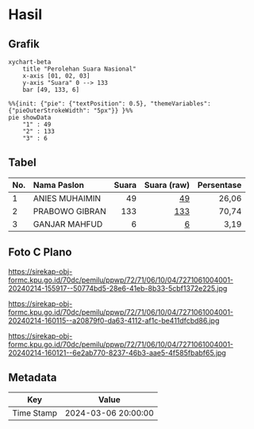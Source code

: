 # Hasil

## Grafik

```mermaid
xychart-beta
    title "Perolehan Suara Nasional"
    x-axis [01, 02, 03]
    y-axis "Suara" 0 --> 133
    bar [49, 133, 6]
```

```mermaid
%%{init: {"pie": {"textPosition": 0.5}, "themeVariables": {"pieOuterStrokeWidth": "5px"}} }%%
pie showData
    "1" : 49
    "2" : 133
    "3" : 6
```

## Tabel

| No. | Nama Paslon    | Suara | Suara (raw) | Persentase |
|:--- |:-------------- | -----:| -----------:| ----------:|
| 1   | ANIES MUHAIMIN | 49    | [49][p-1]   | 26,06      |
| 2   | PRABOWO GIBRAN | 133   | [133][p-2]  | 70,74      |
| 3   | GANJAR MAHFUD  | 6     | [6][p-3]    | 3,19       |


[p-1]: https://github.com/gigit-pemilu/pemilu-2024/blob/main/pilpres/hitung-suara/sub/72-sulawesi-tengah/sub/71-kota-palu/sub/06-tatanga/sub/1004-pengawu/sub/001-tps/sub/paslon-1.txt
[p-2]: https://github.com/gigit-pemilu/pemilu-2024/blob/main/pilpres/hitung-suara/sub/72-sulawesi-tengah/sub/71-kota-palu/sub/06-tatanga/sub/1004-pengawu/sub/001-tps/sub/paslon-2.txt
[p-3]: https://github.com/gigit-pemilu/pemilu-2024/blob/main/pilpres/hitung-suara/sub/72-sulawesi-tengah/sub/71-kota-palu/sub/06-tatanga/sub/1004-pengawu/sub/001-tps/sub/paslon-3.txt

## Foto C Plano

https://sirekap-obj-formc.kpu.go.id/70dc/pemilu/ppwp/72/71/06/10/04/7271061004001-20240214-155917--50774bd5-28e6-41eb-8b33-5cbf1372e225.jpg

https://sirekap-obj-formc.kpu.go.id/70dc/pemilu/ppwp/72/71/06/10/04/7271061004001-20240214-160115--a20879f0-da63-4112-af1c-be411dfcbd86.jpg

https://sirekap-obj-formc.kpu.go.id/70dc/pemilu/ppwp/72/71/06/10/04/7271061004001-20240214-160121--6e2ab770-8237-46b3-aae5-4f585fbabf65.jpg


## Metadata

| Key        | Value               |
| ---------- | ------------------- |
| Time Stamp | 2024-03-06 20:00:00 |



